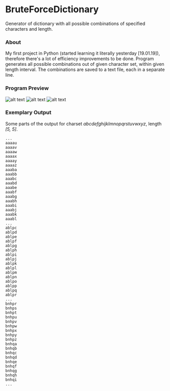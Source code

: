 # BruteForceDictionary
Generator of dictionary with all possible combinations of specified characters and length.

### About
My first project in Python (started learning it literally yesterday [19.01.19]), therefore there's a lot of efficiency improvements to be done.
Program generates all possible combinations out of given character set, within given length interval.
The combinations are saved to a text file, each in a separate line.

### Program Preview
![alt text](https://i.imgur.com/V35fgoc.png "Main Menu")
![alt text](https://i.imgur.com/Rjml5y8.png "Generation completed")
![alt text](https://i.imgur.com/QbrJcI5.png "Changing the saving directory")

### Exemplary Output
Some parts of the output for charset _abcdefghijklmnopqrstuvwxyz_, length _[5, 5]_.
```
...
aaaau
aaaav
aaaaw
aaaax
aaaay
aaaaz
aaaba
aaabb
aaabc
aaabd
aaabe
aaabf
aaabg
aaabh
aaabi
aaabj
aaabk
aaabl
...
ablpc
ablpd
ablpe
ablpf
ablpg
ablph
ablpi
ablpj
ablpk
ablpl
ablpm
ablpn
ablpo
ablpp
ablpq
ablpr
...
bnhpr
bnhps
bnhpt
bnhpu
bnhpv
bnhpw
bnhpx
bnhpy
bnhpz
bnhqa
bnhqb
bnhqc
bnhqd
bnhqe
bnhqf
bnhqg
bnhqh
bnhqi
...
```
